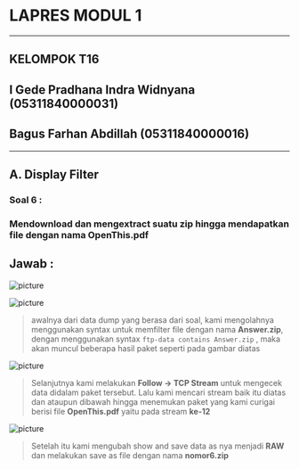 # **LAPRES MODUL 1** 
-----------------------------------
## **KELOMPOK T16**
## I Gede Pradhana Indra Widnyana (05311840000031)
## Bagus Farhan Abdillah (05311840000016)
-----------------------------------
## A. Display Filter
### Soal 6 :
### Mendownload dan mengextract suatu zip hingga mendapatkan file dengan nama **OpenThis.pdf**
## Jawab : 

![picture](https://cdn.discordapp.com/attachments/691272864644595743/767056759965614160/unknown.png)

![picture](https://cdn.discordapp.com/attachments/691272864644595743/767056880614637588/unknown.png)
<br />
>awalnya dari data dump yang berasa dari soal,  kami mengolahnya menggunakan syntax untuk memfilter file dengan nama **Answer.zip**, dengan menggunakan syntax ```ftp-data contains Answer.zip``` , maka akan muncul beberapa hasil paket seperti pada gambar diatas

![picture](https://cdn.discordapp.com/attachments/691272864644595743/767057198210744401/unknown.png)
<br />
>Selanjutnya kami melakukan **Follow -> TCP Stream** untuk mengecek data didalam paket tersebut. Lalu kami mencari stream baik itu diatas dan ataupun dibawah hingga menemukan paket yang kami curigai berisi file **OpenThis.pdf** yaitu pada stream **ke-12**

![picture](https://cdn.discordapp.com/attachments/691272864644595743/767057401546801222/unknown.png) 
<br />
>Setelah itu kami mengubah show and save data as nya menjadi **RAW** dan melakukan save as file dengan nama **nomor6.zip**
